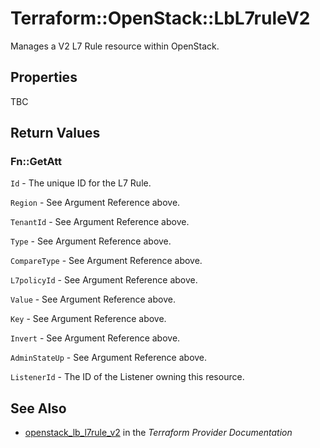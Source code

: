 # Terraform::OpenStack::LbL7ruleV2

Manages a V2 L7 Rule resource within OpenStack.

## Properties

TBC

## Return Values

### Fn::GetAtt

`Id` - The unique ID for the L7 Rule.

`Region` - See Argument Reference above.

`TenantId` - See Argument Reference above.

`Type` - See Argument Reference above.

`CompareType` - See Argument Reference above.

`L7policyId` - See Argument Reference above.

`Value` - See Argument Reference above.

`Key` - See Argument Reference above.

`Invert` - See Argument Reference above.

`AdminStateUp` - See Argument Reference above.

`ListenerId` - The ID of the Listener owning this resource.

## See Also

* [openstack_lb_l7rule_v2](https://www.terraform.io/docs/providers/openstack/r/lb_l7rule_v2.html) in the _Terraform Provider Documentation_